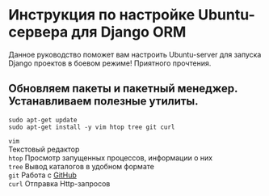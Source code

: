 # Инструкция по настройке Ubuntu-сервера для Django ORM
Данное руководство поможет вам настроить Ubuntu-server для запуска Django проектов в боевом режиме! Приятного прочтения.

## Обновляем пакеты и пакетный менеджер. Устанавливаем полезные утилиты.
```
sudo apt-get update
sudo apt-get install -y vim htop tree git curl 
```
`vim`  <br />Текстовый редактор\
`htop`  Просмотр запущенных процессов, информации о них\
`tree`  Вывод каталогов в удобном формате\
`git`   Работа с [GitHub](https://github.com/)\
`curl`  Отправка Http-запросов
